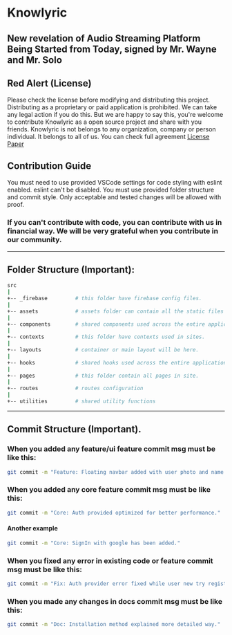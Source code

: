 # **Knowlyric**

## New revelation of Audio Streaming Platform Being Started from Today, signed by Mr. Wayne and Mr. Solo

## Red Alert **(License)**

Please check the license before modifying and distributing this project. Distributing as a proprietary or paid application is prohibited. We can take any legal action if you do this. But we are happy to say this, you're welcome to contribute Knowlyric as a open source project and share with you friends. Knowlyric is not belongs to any organization, company or person individual. It belongs to all of us. You can check full agreement [License Paper](./LICENSE)

## **Contribution Guide**

You must need to use provided VSCode settings for code styling with eslint enabled. eslint can't be disabled. You must use provided folder structure and commit style. Only acceptable and tested changes will be allowed with proof.

### If you can't contribute with code, you can contribute with us in financial way. We will be very grateful when you contribute in our community.

---

## Folder Structure (Important):

```sh
src
|
+-- _firebase         # this folder have firebase config files.
|
+-- assets            # assets folder can contain all the static files such as images, fonts, etc.
|
+-- components        # shared components used across the entire application
|
+-- contexts          # this folder have contexts used in sites.
|
+-- layouts           # container or main layout will be here.
|
+-- hooks             # shared hooks used across the entire application
|
+-- pages             # this folder contain all pages in site.
|
+-- routes            # routes configuration
|
+-- utilities         # shared utility functions
```

---

## Commit Structure (Important).

### When you added any feature/ui feature commit msg must be like this:

```sh
git commit -m "Feature: Floating navbar added with user photo and name."
```

### When you added any core feature commit msg must be like this:

```sh
git commit -m "Core: Auth provided optimized for better performance."
```

#### Another example

```sh
git commit -m "Core: SignIn with google has been added."
```

### When you fixed any error in existing code or feature commit msg must be like this:

```sh
git commit -m "Fix: Auth provider error fixed while user new try register."
```

### When you made any changes in **docs** commit msg must be like this:

```sh
git commit -m "Doc: Installation method explained more detailed way."
```
